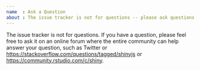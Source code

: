```yaml
---
name  : Ask a Question
about : The issue tracker is not for questions -- please ask questions at https://stackoverflow.com/questions/tagged/shinyjs or https://community.rstudio.com/c/shiny.
---
```


The issue tracker is not for questions. If you have a question, please feel free to ask it on an online forum where the entire community can help answer your question, such as Twitter or https://stackoverflow.com/questions/tagged/shinyjs or https://community.rstudio.com/c/shiny.

